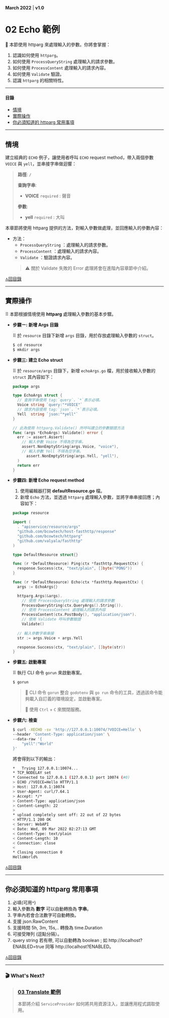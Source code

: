 <link href="tutorial.css" rel="stylesheet" />

**March 2022**  |  **v1.0**


02 Echo 範例
================================
🎯 本節使用 httparg 來處理輸入的參數。你將會掌握：

  1. 認識如何使用 `httparg`。
  2. 如何使用 `ProcessQueryString` 處理輸入的請求參數。
  3. 如何使用 `ProcessContent` 處理輸入的請求內容。
  4. 如何使用 `Validate` 驗證。
  5. 認識 `httparg` 的相關特性。

----------------------------------------------------------------
#### 目錄
  - [情境](#情境)
  - [實際操作](#實際操作)
  - [你必須知道的 httparg 常用事項](#你必須知道的-httparg-常用事項)
----------------------------------------------------------------

## 情境

建立經典的 `ECHO` 例子，讓使用者呼叫 `ECHO` request method，帶入兩個參數 `VOICE` 與 `yell`，並串接字串做迴響：

>**路徑**: `/`
>
>**查詢字串**:
>- **VOICE** `required` : 聲音
>
>
>**參數**:
>- **yell** `required` : 大叫

本章節將使用 httparg 提供的方法，對輸入參數做處理，並回應輸入的參數內容：
- 方法：
  - `ProcessQueryString` ：處理輸入的請求參數。
  - `ProcessContent` ：處理輸入的請求內容。
  - `Validate` ：驗證請求內容。
  > ⚠️ 關於 Validate 失敗的 Error 處理將會在進階內容章節中介紹。

[🔝回目錄](#%e7%9b%ae%e9%8c%84)


----------------

## 實際操作

⠿ 本節根據情境使用 **httparg** 處理輸入參數的基本步驟。

- **步驟ㄧ: 新增 Args 目錄**

  ⠿ 於 `resource` 目錄下新增 `args` 目錄，用於存放處理輸入參數的 `struct`。
  ```bash
  $ cd resource
  $ mkdir args
  ```

- **步驟三: 建立 Echo struct**

  ⠿ 於 `resource/args` 目錄下，新增 `echoArgs.go` 檔，用於接收輸入參數的 `struct` 其內容如下：
  ```go
  package args
  
  type EchoArgs struct {
    // 查詢字串使用 tag:`query`，`*`表示必填。
    Voice string `query:"*VOICE"`
    // 請求內容使用 tag:`json`，`*`表示必填。
  	Yell  string `json:"*yell"`
  }

  // 此為使用 httparg.Validate() 所呼叫建立的參數驗證方法
  func (args *EchoArgs) Validate() error {
  	err := assert.Assert(
      // 輸入參數 Voice 不得為空字串。
      assert.NonEmptyString(args.Voice, "voice"),
      // 輸入參數 Yell 不得為空字串。
  		assert.NonEmptyString(args.Yell, "yell"),
  	)
  	return err
  }
  ```

- **步驟四: 新增 Echo request method**

  1. 使用編輯器打開 **defaultResource.go** 檔。
  2. 新增 `Echo` 方法，並透過 `httparg` 處理輸入參數，並將字串串接回應；內容如下：
  ```go
  package resource
  
  import (
  	. "apiservice/resource/args"
  	"github.com/bcowtech/host-fasthttp/response"
  	"github.com/bcowtech/httparg"
  	"github.com/valyala/fasthttp"
  )
  
  type DefaultResource struct{}
  
  func (r *DefaultResource) Ping(ctx *fasthttp.RequestCtx) {
  	response.Success(ctx, "text/plain", []byte("PONG"))
  }
  
  func (r *DefaultResource) Echo(ctx *fasthttp.RequestCtx) {
  	args := EchoArgs{}
  
    httparg.Args(&args).
      // 使用 ProcessQueryString 處理輸入的請求參數
      ProcessQueryString(ctx.QueryArgs().String()).
      // 使用 ProcessContent 處理輸入的請求內容
      ProcessContent(ctx.PostBody(), "application/json").
      // 使用 Validate 呼叫參數驗證
      Validate()
      
    // 輸入參數字串串接
  	str := args.Voice + args.Yell
  
  	response.Success(ctx, "text/plain", []byte(str))
  }
  ```

- **步驟五: 啟動專案**

  ⠿ 執行 CLI 命令 `gorun` 來啟動專案。
  ```bash
  $ gorun
  ```
  > 💬  CLI 命令 `gorun` 整合 `godotenv` 與 `go run` 命令的工具，透過該命令能夠載入自訂義的環境設定，並啟動專案。
  >
  > 💬 使用 `Ctrl` + `C` 來關閉服務。

- **步驟六: 檢查**
  ```bash
  $ curl -XECHO -sv 'http://127.0.0.1:10074/?VOICE=Hello' \
  --header 'Content-Type: application/json' \
  --data-raw '{
      "yell":"World"
  }'
  ```
  將會得到以下的輸出：
  ```bash
  *   Trying 127.0.0.1:10074...
  * TCP_NODELAY set
  * Connected to 127.0.0.1 (127.0.0.1) port 10074 (#0)
  > ECHO /?VOICE=Hello HTTP/1.1
  > Host: 127.0.0.1:10074
  > User-Agent: curl/7.64.1
  > Accept: */*
  > Content-Type: application/json
  > Content-Length: 22
  >
  * upload completely sent off: 22 out of 22 bytes
  < HTTP/1.1 200 OK
  < Server: WebAPI
  < Date: Wed, 09 Mar 2022 02:27:13 GMT
  < Content-Type: text/plain
  < Content-Length: 10
  < Connection: close
  <
  * Closing connection 0
  HelloWorld%
  ```

[🔝回目錄](#%e7%9b%ae%e9%8c%84)

----------------


## 你必須知道的 httparg 常用事項

1. 必填(可用`*`)
2. 輸入參數為 **數字** 可以自動轉換為 **字串**。
3. 字串內若會合法數字可自動轉換。
4. 支援 json.RawContent
5. 支援時間  5h, 3m, 15s,.. 轉換為 time.Duration
6. 可接受陣列 (逗點分隔）。
7. query string 若有帶, 可以自動轉為 boolean ; 如 http://localhost?ENABLED=true 同等 http://localhost?ENABLED。

[🔝回目錄](#%e7%9b%ae%e9%8c%84)

----------------
### 🎬 What's Next?

  > ### [**03 Translate 範例**](03_TRANSLATE_DEMO.md)
  > 本節將介紹 `ServiceProvider` 如何將共用資源注入，並讓應用程式調取使用。